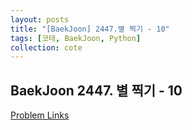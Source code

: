 ```yaml
---
layout: posts
title: "[BaekJoon] 2447.별 찍기 - 10"
tags: [코테, BaekJoon, Python]
collection: cote
---
```


## BaekJoon 2447. 별 찍기 - 10

[Problem Links](https://www.acmicpc.net/problem/2447)

<script src="https://gist.github.com/HyangsukMin/3a932e2bb7416d5ca7a6361fdcfd2d4c.js"></script>

